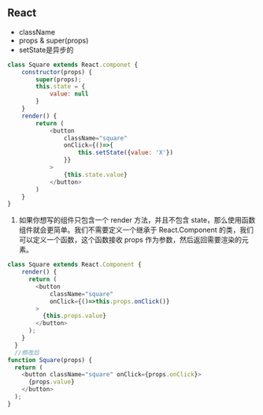 ## React
* className
* props & super(props)
* setState是异步的
```javascript
class Square extends React.componet {
    constructor(props) {
        super(props);
        this.state = {
            value: null
        }
    }
    render() {
        return (
            <button 
                className="square"
                onClick={()=>{
                    this.setState({value: 'X'})
                }}
            >
                {this.state.value}
            </button>
        )
    }
}
```
1. 如果你想写的组件只包含一个 render 方法，并且不包含 state，那么使用函数组件就会更简单。我们不需要定义一个继承于 React.Component 的类，我们可以定义一个函数，这个函数接收 props 作为参数，然后返回需要渲染的元素。
```javascript
class Square extends React.Component {
    render() {
      return (
        <button 
            className="square"
            onClick={()=>this.props.onClick()}
        >
          {this.props.value}
        </button>
      );
    }
  }
  //修改后
function Square(props) {
  return (
    <button className="square" onClick={props.onClick}>
      {props.value}
    </button>
  );
}
```